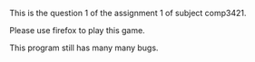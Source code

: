 This is the question 1 of the assignment 1 of subject comp3421.

Please use firefox to play this game.

This program still has many many bugs.
